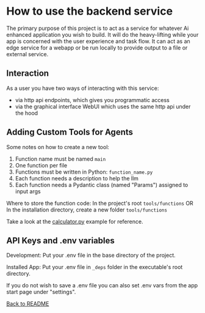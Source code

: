 # How to use the backend service

The primary purpose of this project is to act as a service for whatever Ai enhanced application you wish to build. It will do the heavy-lifting while your app is concerned with the user experience and task flow. It can act as an edge service for a webapp or be run locally to provide output to a file or external service.

## Interaction

As a user you have two ways of interacting with this service:

- via http api endpoints, which gives you programmatic access
- via the graphical interface WebUI which uses the same http api under the hood

## Adding Custom Tools for Agents

Some notes on how to create a new tool:

1. Function name must be named `main`
2. One function per file
3. Functions must be written in Python: `function_name.py`
4. Each function needs a description to help the llm
5. Each function needs a Pydantic class (named "Params") assigned to input args

Where to store the function code:
In the project's root `tools/functions`
OR
In the installation directory, create a new folder `tools/functions`

Take a look at the [calculator.py](/backends/tools/built-in/calculator.py) example for reference.

## API Keys and .env variables

Development: Put your .env file in the base directory of the project.

Installed App: Put your .env file in `_deps` folder in the executable's root directory.

If you do not wish to save a .env file you can also set .env vars from the app start page under "settings".

[Back to README](../README.md)
